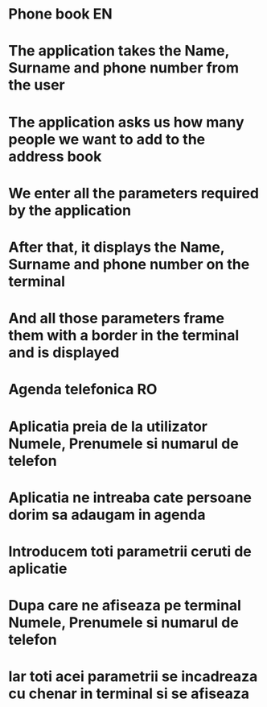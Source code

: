 # Phone book EN
# The application takes the Name, Surname and phone number from the user
# The application asks us how many people we want to add to the address book
# We enter all the parameters required by the application
# After that, it displays the Name, Surname and phone number on the terminal
# And all those parameters frame them with a border in the terminal and is displayed

# Agenda telefonica RO
# Aplicatia preia de la utilizator Numele, Prenumele si numarul de telefon
# Aplicatia ne intreaba cate persoane dorim sa adaugam in agenda
# Introducem toti parametrii ceruti de aplicatie
# Dupa care ne afiseaza pe terminal Numele, Prenumele si numarul de telefon
# Iar toti acei parametrii se incadreaza cu chenar in terminal si se afiseaza
